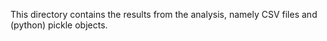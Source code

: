 This directory contains the results from the analysis, namely CSV files and (python) pickle objects.
